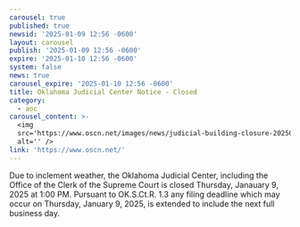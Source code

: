 ```yaml
---
carousel: true
published: true
newsid: '2025-01-09 12:56 -0600'
layout: carousel
publish: '2025-01-09 12:56 -0600'
expire: '2025-01-10 12:56 -0600'
system: false
news: true
carousel_expire: '2025-01-10 12:56 -0600'
title: Oklahoma Judicial Center Notice - Closed
category:
  - aoc
carousel_content: >-
  <img
  src='https://www.oscn.net/images/news/judicial-building-closure-20250109.jpg'
  alt='' />
link: 'https://www.oscn.net/'
---
```

Due to inclement weather, the Oklahoma Judicial Center, including the Office of the Clerk of the Supreme Court is closed Thursday, Janauary 9, 2025 at 1:00 PM. Pursuant to OK.S.Ct.R. 1.3 any filing deadline which may occur on Thursday, January 9, 2025, is extended to include the next full business day.
